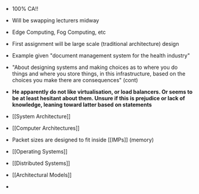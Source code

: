 * 100% CA!!
* Will be swapping lecturers midway
* Edge Computing, Fog Computing, etc
* First assignment will be large scale (traditional architecture) design
* Example given "document management system for the health industry"
* "About designing systems and making choices as to where you do things and where you store things, in this infrastructure, based on the choices you make there are consequences" (cont)

* **He apparently do not like virtualisation, or load balancers. Or seems to be at least hesitant about them. Unsure if this is prejudice or lack of knowledge, leaning toward latter based on statements**

* [[System Architecture]]
* [[Computer Architectures]] 

* Packet sizes are designed to fit inside [[IMPs]] (memory)
* [[Operating Systems]]
* [[Distributed Systems]]

* [[Architectural Models]]

* 
